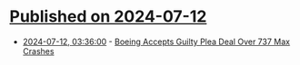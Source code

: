 # [Published on 2024-07-12](index.md)

* [2024-07-12, 03:36:00](https://soylentnews.org/article.pl?sid=24/07/10/2342235&from=rss) - [Boeing Accepts Guilty Plea Deal Over 737 Max Crashes](https://soylentnews.org/article.pl?sid=24/07/10/2342235&from=rss)
